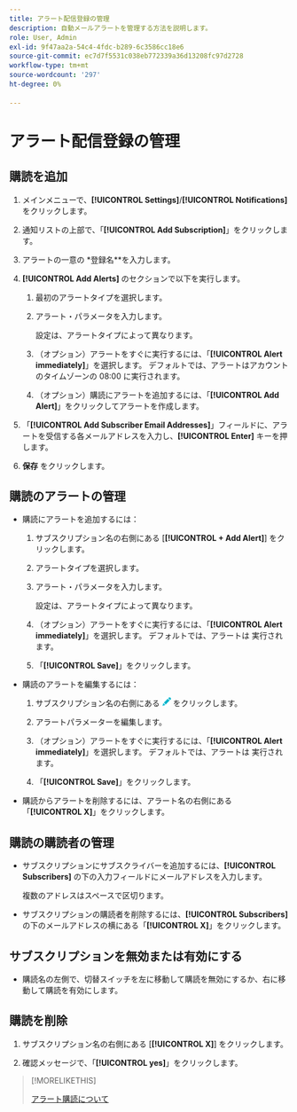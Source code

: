```yaml
---
title: アラート配信登録の管理
description: 自動メールアラートを管理する方法を説明します。
role: User, Admin
exl-id: 9f47aa2a-54c4-4fdc-b289-6c3586cc18e6
source-git-commit: ec7d7f5531c038eb772339a36d13208fc97d2728
workflow-type: tm+mt
source-wordcount: '297'
ht-degree: 0%

---
```


# アラート配信登録の管理

## 購読を追加

1. メインメニューで、**[!UICONTROL Settings]**/**[!UICONTROL Notifications]** をクリックします。

1. 通知リストの上部で、「**[!UICONTROL Add Subscription]**」をクリックします。

1. アラートの一意の *登録名**を入力します。

1. **[!UICONTROL Add Alerts]** のセクションで以下を実行します。

   1. 最初のアラートタイプを選択します。

   1. アラート・パラメータを入力します。

      設定は、アラートタイプによって異なります。

   1. （オプション）アラートをすぐに実行するには、「**[!UICONTROL Alert immediately]**」を選択します。 デフォルトでは、アラートはアカウントのタイムゾーンの 08:00 に実行されます。

   1. （オプション）購読にアラートを追加するには、「**[!UICONTROL Add Alert]**」をクリックしてアラートを作成します。

1. 「**[!UICONTROL Add Subscriber Email Addresses]**」フィールドに、アラートを受信する各メールアドレスを入力し、**[!UICONTROL Enter]** キーを押します。

1. **保存** をクリックします。

## 購読のアラートの管理

* 購読にアラートを追加するには：

   1. サブスクリプション名の右側にある [**[!UICONTROL + Add Alert]**] をクリックします。

   1. アラートタイプを選択します。

   1. アラート・パラメータを入力します。

      設定は、アラートタイプによって異なります。

   1. （オプション）アラートをすぐに実行するには、「**[!UICONTROL Alert immediately]**」を選択します。 デフォルトでは、アラートは <!-- at what time? --> 実行されます。

   1. 「**[!UICONTROL Save]**」をクリックします。

* 購読のアラートを編集するには：

   1. サブスクリプション名の右側にある ![ 編集 ](/help/dsp/assets/edit.png) をクリックします。

   1. アラートパラメーターを編集します。

   1. （オプション）アラートをすぐに実行するには、「**[!UICONTROL Alert immediately]**」を選択します。 デフォルトでは、アラートは <!-- at what time? --> 実行されます。

   1. 「**[!UICONTROL Save]**」をクリックします。

* 購読からアラートを削除するには、アラート名の右側にある「**[!UICONTROL X]**」をクリックします。

## 購読の購読者の管理

* サブスクリプションにサブスクライバーを追加するには、**[!UICONTROL Subscribers]** の下の入力フィールドにメールアドレスを入力します。

  複数のアドレスはスペースで区切ります。

* サブスクリプションの購読者を削除するには、**[!UICONTROL Subscribers]** の下のメールアドレスの横にある「**[!UICONTROL X]**」をクリックします。

## サブスクリプションを無効または有効にする

* 購読名の左側で、切替スイッチを左に移動して購読を無効にするか、右に移動して購読を有効にします。

## 購読を削除

1. サブスクリプション名の右側にある [**[!UICONTROL X]**] をクリックします。

1. 確認メッセージで、「**[!UICONTROL yes]**」をクリックします。

>[!MORELIKETHIS]
>
>[ アラート購読について ](alerts-about.md)
